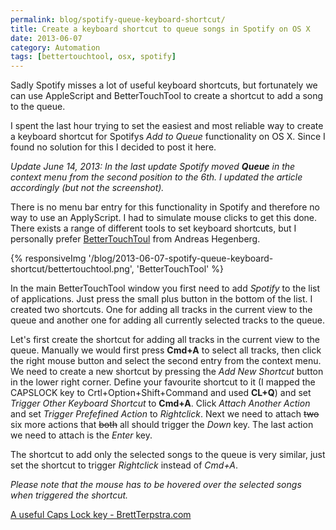 ```yaml
---
permalink: blog/spotify-queue-keyboard-shortcut/
title: Create a keyboard shortcut to queue songs in Spotify on OS X
date: 2013-06-07
category: Automation
tags: [bettertouchtool, osx, spotify]
---
```


Sadly Spotify misses a lot of useful keyboard shortcuts, but fortunately we can use AppleScript and BetterTouchTool to create a shortcut to add a song to the queue.

I spent the last hour trying to set the easiest and most reliable way to create a keyboard shortcut for Spotifys _Add to Queue_ functionality on OS X. Since I found no solution for this I decided to post it here.

_Update June 14, 2013: In the last update Spotify moved **Queue** in the context menu from the second position to the 6th. I updated the article accordingly (but not the screenshot)._

There is no menu bar entry for this functionality in Spotify and therefore no way to use an ApplyScript. I had to simulate mouse clicks to get this done. There exists a range of different tools to set keyboard shortcuts, but I personally prefer [BetterTouchToul](http://www.bettertouchtool.net) from Andreas Hegenberg.

{% responsiveImg '/blog/2013-06-07-spotify-queue-keyboard-shortcut/bettertouchtool.png', 'BetterTouchTool' %}

In the main BetterTouchTool window you first need to add _Spotify_ to the list of applications. Just press the small plus button in the bottom of the list. I created two shortcuts. One for adding all tracks in the current view to the queue and another one for adding all currently selected tracks to the queue.

Let's first create the shortcut for adding all tracks in the current view to the queue. Manually we would first press **Cmd+A** to select all tracks, then click the right mouse button and select the second entry from the context menu. We need to create a new shortcut by pressing the _Add New Shortcut_ button in the lower right corner. Define your favourite shortcut to it (I mapped the CAPSLOCK key to Crtl+Option+Shift+Command and used **CL+Q**) and set _Trigger Other Keyboard Shortcut_ to **Cmd+A**. Click _Attach Another Action_ and set _Trigger Prefefined Action_ to _Rightclick_. Next we need to attach <strike>two</strike> six more actions that <strike>both</strike> all should trigger the _Down_ key. The last action we need to attach is the _Enter_ key.

The shortcut to add only the selected songs to the queue is very similar, just set the shortcut to trigger _Rightclick_ instead of _Cmd+A_.

_Please note that the mouse has to be hovered over the selected songs when triggered the shortcut._

[A useful Caps Lock key - BrettTerpstra.com](http://brettterpstra.com/2012/12/08/a-useful-caps-lock-key/)
